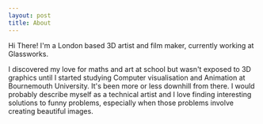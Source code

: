 ```yaml
---
layout: post
title: About
---
```

<p>
Hi There! I'm a London based 3D artist and film maker, currently working at Glassworks.
</p>

<p>
I discovered my love for maths and art at school but wasn't exposed to 3D graphics until I started studying Computer visualisation and Animation at Bournemouth University. It's been more or less downhill from there. I would probably describe myself as a technical artist and I love finding interesting solutions to funny problems, especially when those problems involve creating beautiful images.
</p>
